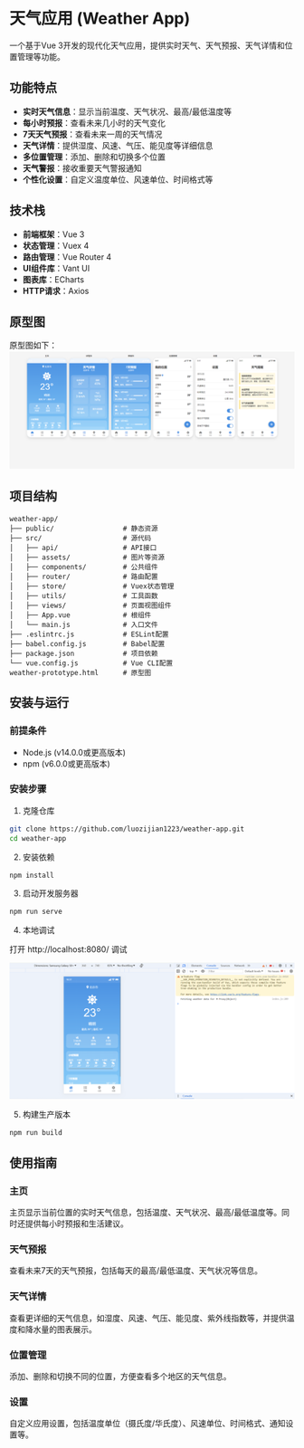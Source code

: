 # 天气应用 (Weather App)

一个基于Vue 3开发的现代化天气应用，提供实时天气、天气预报、天气详情和位置管理等功能。

## 功能特点

- **实时天气信息**：显示当前温度、天气状况、最高/最低温度等
- **每小时预报**：查看未来几小时的天气变化
- **7天天气预报**：查看未来一周的天气情况
- **天气详情**：提供湿度、风速、气压、能见度等详细信息
- **多位置管理**：添加、删除和切换多个位置
- **天气警报**：接收重要天气警报通知
- **个性化设置**：自定义温度单位、风速单位、时间格式等

## 技术栈

- **前端框架**：Vue 3
- **状态管理**：Vuex 4
- **路由管理**：Vue Router 4
- **UI组件库**：Vant UI
- **图表库**：ECharts
- **HTTP请求**：Axios

## 原型图

原型图如下：
![phototype](./imgs/prototype.png)


## 项目结构

```
weather-app/
├── public/                 # 静态资源
├── src/                    # 源代码
│   ├── api/                # API接口
│   ├── assets/             # 图片等资源
│   ├── components/         # 公共组件
│   ├── router/             # 路由配置
│   ├── store/              # Vuex状态管理
│   ├── utils/              # 工具函数
│   ├── views/              # 页面视图组件
│   ├── App.vue             # 根组件
│   └── main.js             # 入口文件
├── .eslintrc.js            # ESLint配置
├── babel.config.js         # Babel配置
├── package.json            # 项目依赖
└── vue.config.js           # Vue CLI配置
weather-prototype.html      # 原型图
```

## 安装与运行

### 前提条件

- Node.js (v14.0.0或更高版本)
- npm (v6.0.0或更高版本)

### 安装步骤

1. 克隆仓库
```bash
git clone https://github.com/luozijian1223/weather-app.git
cd weather-app
```

2. 安装依赖
```bash
npm install
```

3. 启动开发服务器
```bash
npm run serve
```

4. 本地调试  

打开 http://localhost:8080/ 调试

![debug](./imgs/preview.png)


5. 构建生产版本
```bash
npm run build
```


## 使用指南

### 主页

主页显示当前位置的实时天气信息，包括温度、天气状况、最高/最低温度等。同时还提供每小时预报和生活建议。

### 天气预报

查看未来7天的天气预报，包括每天的最高/最低温度、天气状况等信息。

### 天气详情

查看更详细的天气信息，如湿度、风速、气压、能见度、紫外线指数等，并提供温度和降水量的图表展示。

### 位置管理

添加、删除和切换不同的位置，方便查看多个地区的天气信息。

### 设置

自定义应用设置，包括温度单位（摄氏度/华氏度）、风速单位、时间格式、通知设置等。


